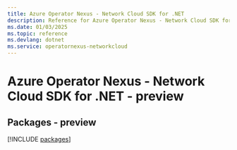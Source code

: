 ```yaml
---
title: Azure Operator Nexus - Network Cloud SDK for .NET
description: Reference for Azure Operator Nexus - Network Cloud SDK for .NET
ms.date: 01/03/2025
ms.topic: reference
ms.devlang: dotnet
ms.service: operatornexus-networkcloud
---
```

# Azure Operator Nexus - Network Cloud SDK for .NET - preview
## Packages - preview
[!INCLUDE [packages](operator-nexus---network-cloud-index.md)]